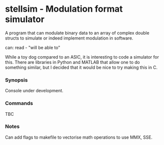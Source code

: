 # stellsim - Modulation format simulator

A program that can modulate binary data to an array of complex double structs
to simulate or indeed implement modulation in software.

can: read - "will be able to"

While a toy dog compared to an ASIC, it is interesting to code a simulator for
this. There are libraries in Python and MATLAB that allow one to do something
similar, but I decided that it would be nice to try making this in C.

### Synopsis

Console under development.

### Commands

TBC

### Notes

Can add flags to makefile to vectorise math operations to use MMX, SSE.

